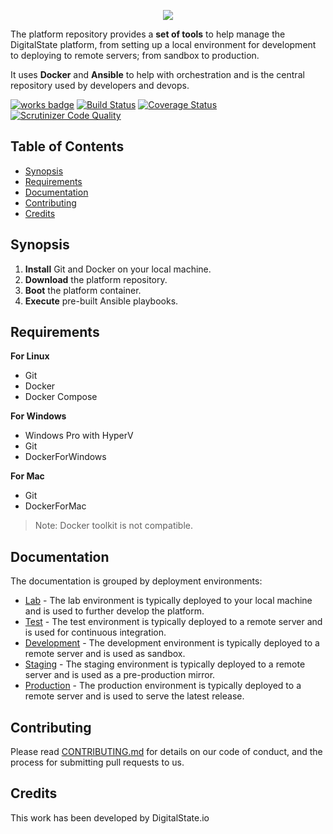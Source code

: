 <p align="center"><a href="http://digitalstate.ca" target="_blank">
    <img src="https://avatars3.githubusercontent.com/u/12055994?s=200&v=4">
</a></p>

The platform repository provides a **set of tools** to help manage the DigitalState platform, from setting up a local environment for development to deploying to remote servers; from sandbox to production.

It uses **Docker** and **Ansible** to help with orchestration and is the central repository used by developers and devops.

[![works badge](https://cdn.rawgit.com/nikku/works-on-my-machine/v0.2.0/badge.svg)](platform/documentation/tested.md)
[![Build Status](https://travis-ci.org/DigitalState/Platform.svg?branch=master)](https://travis-ci.org/DigitalState/Platform)
[![Coverage Status](https://coveralls.io/repos/github/DigitalState/Platform/badge.svg?branch=master)](https://coveralls.io/github/DigitalState/Platform?branch=master)
[![Scrutinizer Code Quality](https://scrutinizer-ci.com/g/DigitalState/Platform/badges/quality-score.png?b=master)](https://scrutinizer-ci.com/g/DigitalState/Platform/?branch=master)

## Table of Contents

- [Synopsis](#synopsis)
- [Requirements](#requirements)
- [Documentation](#documentation)
- [Contributing](#contributing)
- [Credits](#credits)

## Synopsis

1. **Install** Git and Docker on your local machine.
2. **Download** the platform repository.
3. **Boot** the platform container.
4. **Execute** pre-built Ansible playbooks.

## Requirements

**For Linux**

- Git
- Docker
- Docker Compose

**For Windows**

- Windows Pro with HyperV
- Git
- DockerForWindows

**For Mac**

- Git
- DockerForMac

> Note: Docker toolkit is not compatible.

## Documentation

The documentation is grouped by deployment environments:

- [Lab](platform/documentation/lab/index.md) - The lab environment is typically deployed to your local machine and is used to further develop the platform.
- [Test](platform/documentation/test/index.md) - The test environment is typically deployed to a remote server and is used for continuous integration.
- [Development](platform/documentation/dev/index.md) - The development environment is typically deployed to a remote server and is used as sandbox.
- [Staging](platform/documentation/stag/index.md) - The staging environment is typically deployed to a remote server and is used as a pre-production mirror.
- [Production](platform/documentation/prod/index.md) - The production environment is typically deployed to a remote server and is used to serve the latest release.

## Contributing

Please read [CONTRIBUTING.md](CONTRIBUTING.md) for details on our code of conduct, and the process for submitting pull requests to us.

## Credits

This work has been developed by DigitalState.io
